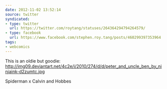 ```yaml
---
date: 2012-11-02 13:52:14
source: twitter
syndicated:
- type: twitter
  url: https://twitter.com/roytang/statuses/264364294794264579/
- type: facebook
  url: https://www.facebook.com/stephen.roy.tang/posts/460299397353964
tags:
- webcomics
---
```


This is an oldie but goodie: http://img09.deviantart.net/4c2e/i/2010/274/d/d/peter_and_uncle_ben_by_ninjaink-d2zumtc.jpg 

Spiderman x Calvin and Hobbes